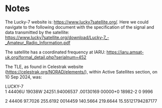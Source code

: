# Notes
The Lucky-7 website is: https://www.lucky7satellite.org/. Here we could navigate to the following document with the specification of the signal and data transmitted by the satellite: https://www.lucky7satellite.org/download/Lucky-7_-_Amateur_Radio_Information.pdf

The satellite has a coordinated frequency at IARU: https://iaru.amsat-uk.org/formal_detail.php?serialnum=452

The TLE, as found in Celestrak website (https://celestrak.org/NORAD/elements/), within Active Satellites section, on 10 Sep 2024, was:

LUCKY-7                 
1 44406U 19038W   24251.94006537  .00130169  00000+0  18982-2 0  9996

2 44406  97.7026 255.6192 0014459 140.5664 219.6644 15.55121794287177



